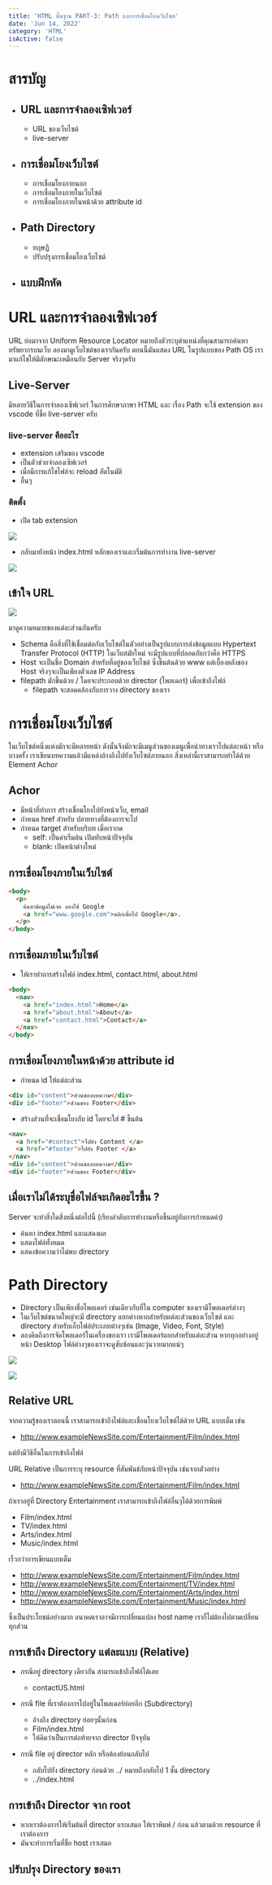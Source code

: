 ```yaml
---
title: 'HTML พื้นฐาน PART-3: Path และการเชื่อมโยงเว็บไซต์'
date: 'Jun 14, 2022'
category: 'HTML'
isActive: false
---
```


# สารบัญ

- ## URL และการจำลองเซิฟเวอร์

  - URL ของเว็บไซต์
  - live-server

- ## การเชื่อมโยงเว็บไซต์

  - การเชื่อมโยงภายนอก
  - การเชื่อมโยงภายในเว็บไซต์
  - การเชื่อมโยงภายในหน้าด้วย attribute id

- ## Path Directory

  - ทฤษฏี
  - ปรับปรุงการเชื่อมโยงเว็บไซต์

- ## แบบฝึกหัด

# URL และการจำลองเซิฟเวอร์

URL ย่อมาจาก Uniform Resource Locator หมายถึงตัวระบุตำแหน่งที่คุณสามารถค้นหาทรัพยากรบนเว็บ ลองมาดูเว็บไซต์ของเรากันครับ ตอนนี้มันแสดง URL ในรูปแบบของ Path OS เรามาแก้ไขให้มีลักษณะเหมือนกับ Server จริงๆครับ

## Live-Server

มีหลายวิธีในการจำลองเซิฟเวอร์ ในการศึกษาภาษา HTML และ เรื่อง Path จะใช้ extension ของ vscode ที่ชื่อ live-server ครับ

### live-server คืออะไร

- extension เสริมของ vscode
- เป็นตัวช่วยจำลองเซิฟเวอร์
- เมื่อมีการแก้ไขไฟล์จะ reload อัตโนมัติ
- อื่นๆ

### ติดตั้ง

- เปิด tab extension

![](images/live-server.png)

- กลับมายังหน้า index.html หลักของเราและเริ่มต้นการทำงาน live-server

![](images/start-live-server.jpg)

## เข้าใจ URL

![](images/url.png)

มาดูความหมายของแต่ละส่วนกันครับ

- Schema คือสิ่งที่ใช้เชื่อมต่อกับเว็บไซต์ในตัวอย่างเป็นรูปแบบการส่งข้อมูลแบบ Hypertext Transfer Protocol (HTTP) ในเว็บสมัยใหม่ จะมีรูปแบบที่ปลอดภัยกว่าคือ HTTPS
- Host จะเป็นชื่อ Domain สำหรับที่อยู่ของเว็บไซต์ ซึ่งขึ้นต้นด้วย www แต่เบื้องหลังของ Host จริงๆจะเป็นเพียงตัวเลข IP Address
- filepath มักขึ้นด้วย / โดยจะประกอบด้วย director (โพลเดอร์) เพื่อเข้าถึงไฟล์
  - filepath จะสอดคล้องกับการวาง directory ของเรา

# การเชื่อมโยงเว็บไซต์

ในเว็บไซต์หนึ่งแห่งมักจะมีหลายหน้า ดังนั้นจึงมักจะมีเมนูส่วนของเมนูเพื่อนำทางเราไปแต่ละหน้า หรือบางครั้ง เราเขียนบทความแล้วมีแหล่งอ้างอิงไปยังเว็บไซต์ภายนอก สิ่งเหล่านี้เราสามารถทำได้ด้วย Element Achor

## Achor

- มีหน้าที่ทำการ สร้างเชื่อมโยงไปยังหน้าเว็บ, email
- กำหนด href สำหรับ ปลายทางที่ต้องการจะไป
- กำหนด target สำหรับบริบท เมื่อเรากด
  - self: เป็นค่าเริ่มต้น เปิดทับหน้าปัจจุบัน
  - blank: เปิดหน้าต่างใหม่

## การเชื่อมโยงภายในเว็บไซต์

```html
<body>
  <p>
    ค้นหาข้อมูลไม่เจอ ลองใช้ Google
    <a href="www.google.com">คลิกเพื่อไป Google</a>.
  </p>
</body>
```

## การเชื่อมภายในเว็บไซต์

- ให้เราทำการสร้างไฟล์ index.html, contact.html, about.html

```html
<body>
  <nav>
    <a href="index.html">Home</a>
    <a href="about.html">About</a>
    <a href="contact.html">Contact</a>
  </nav>
</body>
```

## การเชื่อมโยงภายในหน้าด้วย attribute id

- กำหนด id ให้แต่ละส่วน

```html
<div id="content">ส่วนของบทความ</div>
<div id="footer">ส่วนของ Footer</div>
```

- สร้างส่วนที่จะเชื่อมโยงกับ id โดยจะใส่ # ขึ้นต้น

```html
<nav>
  <a href="#contect">ไปยัง Content </a>
  <a href="#footer">ไปยัง Footer </a>
</nav>
<div id="content">ส่วนของบทความ</div>
<div id="footer">ส่วนของ Footer</div>
```

## เมื่อเราไม่ได้ระบุชื่อไฟล์จะเกิดอะไรขึ้น ?

Server จะทำสิ่งใดสิ่งหนึ่งต่อไปนี้ (เรียงลำดับการทำงานหรือขึ้นอยู่กับการกำหนดค่า)

- ค้นหา index.html และแสดงผล
- แสดงไฟล์ทั้งหมด
- แสดงข้อความว่าไม่พบ directory

# Path Directory

- Directory เป็นเพียงชื่อโพลเดอร์ เช่นเดียวกับที่ใน computer ของเรามีโพลเดอร์ต่างๆ
- ในเว็บไซต์ขนาดใหญ่จะมี directory แยกต่างหากสำหรับแต่ละส่วนของเว็บไซต์ และ directory สำหรับเก็บไฟล์ประเภทต่างๆเช่น (Image, Video, Font, Style)
- ลองคิดถึงการจัดโพลเดอร์ในเครื่องของเรา เรามีโพลเดอร์แยกสำหรับแต่ละส่วน หากทุกอย่างอยู่หน้า Desktop ไฟล์ต่างๆของเราจะดูซับซ้อนและวุ่นวายมากแน่ๆ

![](images/bad-directory.png)

![](images/good-directory.png)

## Relative URL

จากความรู้ของเราตอนนี้ เราสามารถเข้าถึงไฟล์และเชื่อมโยงเว็บไซต์ได้ด้วย URL แบบเต็ม เช่น

- http://www.exampleNewsSite.com/Entertainment/Film/index.html

แต่ยังมีวิธีอื่นในการเข้าถึงไฟล์

URL Relative เป็นการระบุ resource ที่สัมพันธ์กับหน้าปัจจุบัน เช่นจากตัวอย่าง

- http://www.exampleNewsSite.com/Entertainment/Film/index.html

ถ้าเราอยู่ที่ Directory Entertainment เราสามารถเข้าถึงไฟล์อื่นๆได้ด้วยการพิมพ์

- Film/index.html
- TV/index.html
- Arts/index.html
- Music/index.html

เร็วกว่าการเขียนแบบเต็ม

- http://www.exampleNewsSite.com/Entertainment/Film/index.html
- http://www.exampleNewsSite.com/Entertainment/TV/index.html
- http://www.exampleNewsSite.com/Entertainment/Arts/index.html
- http://www.exampleNewsSite.com/Entertainment/Music/index.html

ซึ่งเป็นประโยชน์อย่างมาก อนาคตเราอาจมีการเปลี่ยนแปลง host name เราก็ไม่ต้องไปตามเปลี่ยนทุกส่วน

## การเข้าถึง Directory แต่ละแบบ (Relative)

- กรณีอยู่ directory เดียวกัน สามารถเข้าถึงไฟล์ได้เลย

  - contactUS.html

- กรณี file ที่เราต้องการไปอยู่ในโพลเดอร์ย่อยอีก (Subdirectory)

  - อ้างถึง directory ย่อยๆนั้นก่อน
  - Film/index.html
  - ให้คิดว่าเป็นการต่อท้ายจาก director ปัจจุบัน

- กรณี file อยู่ director หลัก หรือต้องย้อนกลับไป
  - กลับไปยัง directory ก่อนด้วย ../ หมายถึงกลับไป 1 ชั้น directory
  - ../index.html

## การเข้าถึง Director จาก root

- หากเราต้องการให้เริ่มต้นที่ director แรกเสมอ ให้เราพิมพ์ / ก่อน แล้วตามด้วย resource ที่เราต้องการ
- มันจะทำการเริ่มที่ชื่อ host เราเสมอ

## ปรับปรุง Directory ของเรา

```html

```
